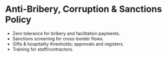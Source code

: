 # Anti-Bribery, Corruption & Sanctions Policy

- Zero tolerance for bribery and facilitation payments.
- Sanctions screening for cross-border flows.
- Gifts & hospitality thresholds; approvals and registers.
- Training for staff/contractors.
